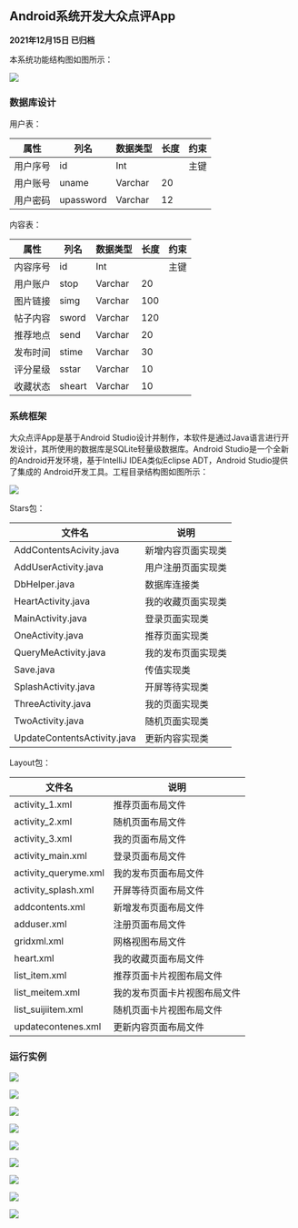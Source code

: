 ## Android系统开发大众点评App

**2021年12月15日 已归档** 



本系统功能结构图如图所示：

![](https://s2.loli.net/2022/09/29/cF8txlA9kNXK12T.png)



### 数据库设计

用户表：

| 属性     | 列名      | 数据类型 | 长度 | 约束 |
|----------|-----------|----------|------|------|
| 用户序号 | id        | Int      |      | 主键 |
| 用户账号 | uname     | Varchar  | 20   |      |
| 用户密码 | upassword | Varchar  | 12   |      |



内容表：

| 属性     | 列名   | 数据类型 | 长度 | 约束 |
|----------|--------|----------|------|------|
| 内容序号 | id     | Int      |      | 主键 |
| 用户账户 | stop   | Varchar  | 20   |      |
| 图片链接 | simg   | Varchar  | 100  |      |
| 帖子内容 | sword  | Varchar  | 120  |      |
| 推荐地点 | send   | Varchar  | 20   |      |
| 发布时间 | stime  | Varchar  | 30   |      |
| 评分星级 | sstar  | Varchar  | 10   |      |
| 收藏状态 | sheart | Varchar  | 10   |      |



### 系统框架

大众点评App是基于Android Studio设计并制作，本软件是通过Java语言进行开发设计，其所使用的数据库是SQLite轻量级数据库。Android Studio是一个全新的Android开发环境，基于IntelliJ IDEA类似Eclipse ADT，Android Studio提供了集成的 Android开发工具。工程目录结构图如图所示：

![](https://s2.loli.net/2022/09/29/Us1RkElI5S2dXzx.png)



Stars包：

| 文件名                  | 说明               |
|-------------------------|--------------------|
| AddContentsAcivity.java | 新增内容页面实现类 |
| AddUserActivity.java    | 用户注册页面实现类 |
| DbHelper.java           | 数据库连接类       |
| HeartActivity.java      | 我的收藏页面实现类 |
| MainActivity.java           | 登录页面实现类     |
| OneActivity.java            | 推荐页面实现类     |
| QueryMeActivity.java        | 我的发布页面实现类 |
| Save.java                   | 传值实现类         |
| SplashActivity.java         | 开屏等待实现类     |
| ThreeActivity.java          | 我的页面实现类     |
| TwoActivity.java            | 随机页面实现类     |
| UpdateContentsActivity.java | 更新内容实现类     |



Layout包：

| 文件名               | 说明                         |
|----------------------|------------------------------|
| activity_1.xml       | 推荐页面布局文件             |
| activity_2.xml       | 随机页面布局文件             |
| activity_3.xml       | 我的页面布局文件             |
| activity_main.xml    | 登录页面布局文件             |
| activity_queryme.xml | 我的发布页面布局文件         |
| activity_splash.xml  | 开屏等待页面布局文件         |
| addcontents.xml      | 新增发布页面布局文件         |
| adduser.xml          | 注册页面布局文件             |
| gridxml.xml          | 网格视图布局文件             |
| heart.xml            | 我的收藏页面布局文件         |
| list_item.xml        | 推荐页面卡片视图布局文件     |
| list_meitem.xml      | 我的发布页面卡片视图布局文件 |
| list_suijiitem.xml   | 随机页面卡片视图布局文件     |
| updatecontenes.xml   | 更新内容页面布局文件         |



### 运行实例

![](https://s2.loli.net/2022/09/29/bWvqsm1ER9nSINj.png)

![](https://s2.loli.net/2022/09/29/MtO7RU4XBqwlQfF.png)

![](https://s2.loli.net/2022/09/29/4U5DMsbex2YznJF.png)

![](https://s2.loli.net/2022/09/29/BIM4CHNus3TALly.png)

![](https://s2.loli.net/2022/09/29/MSEpOHzGI3u4bil.png)

![](https://s2.loli.net/2022/09/29/Ih32HVZenrlQzpX.png)

![](https://s2.loli.net/2022/09/29/j6u3IhSJaENtU1f.png)

![](https://s2.loli.net/2022/09/29/HcPIfrV4Gvbga6T.png)

![](https://s2.loli.net/2022/09/29/hjN5ugBxnWkcQ6d.png)

